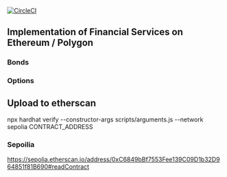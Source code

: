 [![CircleCI](https://circleci.com/gh/shleger/eth-fs/tree/master.svg?style=svg)](https://app.circleci.com/pipelines/github/shleger/eth-fs)


## Implementation of Financial Services on Ethereum / Polygon

### Bonds
### Options

## Upload to etherscan
npx hardhat verify --constructor-args scripts/arguments.js --network sepolia CONTRACT_ADDRESS

### Sepoilia 

https://sepolia.etherscan.io/address/0xC6849bBf7553Fee139C09D1b32D964851f81B690#readContract








